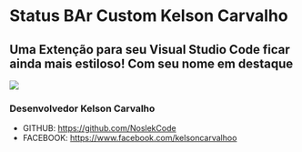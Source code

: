 # Status BAr Custom  Kelson Carvalho

## Uma Extenção para seu Visual Studio Code ficar ainda mais estiloso! Com seu nome em destaque

![](https://github.com/NoslekCode/bluered-theme/blob/main/background.png?raw=true)

### Desenvolvedor Kelson Carvalho

* GITHUB: https://github.com/NoslekCode
* FACEBOOK: https://www.facebook.com/kelsoncarvalhoo